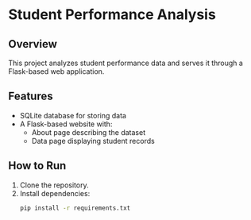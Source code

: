 # Student Performance Analysis

## Overview
This project analyzes student performance data and serves it through a Flask-based web application.

## Features
- SQLite database for storing data
- A Flask-based website with:
  - About page describing the dataset
  - Data page displaying student records

## How to Run
1. Clone the repository.
2. Install dependencies:
   ```bash
   pip install -r requirements.txt